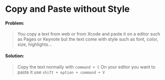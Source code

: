 # Copy and Paste without Style

#### Problem:
> You copy a text from web or from Xcode and paste it on a editor such as Pages or Keynote but the text come with style such as font, color, size, highlights...

#### Solution:
> Copy the text normally with `command + C`
> On your editor you want to paste it use `shift + option + command + V`


